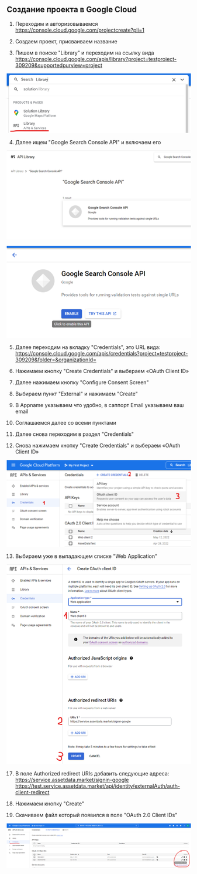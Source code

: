 ##  Создание проекта в Google Cloud

1. Переходим и авторизовываемся https://console.cloud.google.com/projectcreate?pli=1

2. Создаем проект, присваиваем название
3. Пишем в поиске "Library" и переходим на ссылку вида https://console.cloud.google.com/apis/library?project=testproject-309209&supportedpurview=project

![image3](./img/image3.png)

4. Далее ищем "Google Search Console API" и включаем его

![image2](./img/image2.png)

![image4](./img/image4.png)

5. Далее переходим на вкладку "Credentials", это URL вида: https://console.cloud.google.com/apis/credentials?project=testproject-309209&folder=&organizationId=


6. Нажимаем кнопку "Create Credentials" и выбераем «OAuth Client ID»
7. Далее нажимаем кнопку "Configure Consent Screen"
8. Выбираем пункт "External" и нажимаем "Create"
9. В Appname указываем что удобно, в саппорт Email указываем ваш email
10. Соглашаемся далее со всеми пунктами
11. Далее снова переходим в раздел "Credentials"
12. Снова нажимаем кнопку "Create Credentials" и выбераем «OAuth Client ID»

![image6](./img/image6.png)

13. Выбираем уже в выпадающем списке "Web Application"

![image6](./img/image5.png)

17. В поле Authorized redirect URIs добавить следующие адреса: https://service.assetdata.market/signin-google
https://test.service.assetdata.market/api/identity/externalAuth/auth-client-redirect 

15. Нажимаем кнопку "Create"
16. Скачиваем файл который появился в поле "OAuth 2.0 Client IDs"

![image6](./img/image1.png)
